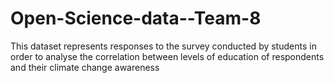 # Open-Science-data--Team-8
This dataset represents responses to the survey conducted by students in order to analyse the correlation between levels of education of respondents and their climate change awareness
